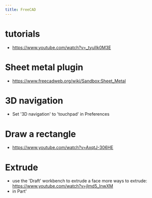 ```yaml
---
title: FreeCAD
---
```


# tutorials
* https://www.youtube.com/watch?v=_tyuIIk0M3E

# Sheet metal plugin
* https://www.freecadweb.org/wiki/Sandbox:Sheet_Metal

# 3D navigation
* Set '3D navigation' to 'touchpad' in Preferences

# Draw a rectangle
* https://www.youtube.com/watch?v=AxqtJ-306HE

# Extrude
* use the 'Draft' workbench to extrude a face
more ways to extrude: https://www.youtube.com/watch?v=jlmd5_lnwXM
* in Part'

